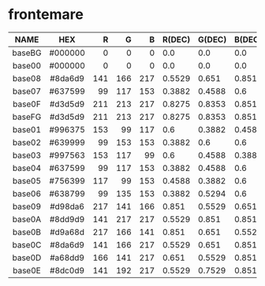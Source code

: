 # frontemare

|  NAME  |   HEX   |  R  |  G  |  B  | R(DEC) | G(DEC) | B(DEC) |  H  |  S  |  V  |
|:------:|:-------:|----:|----:|----:|:-------|:-------|:-------|----:|----:|----:|
| baseBG | #000000 |   0 |   0 |   0 | 0.0    | 0.0    | 0.0    |   0 |   0 |   0 |
| base00 | #000000 |   0 |   0 |   0 | 0.0    | 0.0    | 0.0    |   0 |   0 |   0 |
| base08 | #8da6d9 | 141 | 166 | 217 | 0.5529 | 0.651  | 0.851  | 220 |  35 |  85 |
| base07 | #637599 |  99 | 117 | 153 | 0.3882 | 0.4588 | 0.6    | 220 |  35 |  60 |
| base0F | #d3d5d9 | 211 | 213 | 217 | 0.8275 | 0.8353 | 0.851  | 220 |   3 |  85 |
| baseFG | #d3d5d9 | 211 | 213 | 217 | 0.8275 | 0.8353 | 0.851  | 220 |   3 |  85 |
| base01 | #996375 | 153 |  99 | 117 | 0.6    | 0.3882 | 0.4588 | 340 |  35 |  60 |
| base02 | #639999 |  99 | 153 | 153 | 0.3882 | 0.6    | 0.6    | 180 |  35 |  60 |
| base03 | #997563 | 153 | 117 |  99 | 0.6    | 0.4588 | 0.3882 |  20 |  35 |  60 |
| base04 | #637599 |  99 | 117 | 153 | 0.3882 | 0.4588 | 0.6    | 220 |  35 |  60 |
| base05 | #756399 | 117 |  99 | 153 | 0.4588 | 0.3882 | 0.6    | 260 |  35 |  60 |
| base06 | #638799 |  99 | 135 | 153 | 0.3882 | 0.5294 | 0.6    | 200 |  35 |  60 |
| base09 | #d98da6 | 217 | 141 | 166 | 0.851  | 0.5529 | 0.651  | 340 |  35 |  85 |
| base0A | #8dd9d9 | 141 | 217 | 217 | 0.5529 | 0.851  | 0.851  | 180 |  35 |  85 |
| base0B | #d9a68d | 217 | 166 | 141 | 0.851  | 0.651  | 0.5529 |  20 |  35 |  85 |
| base0C | #8da6d9 | 141 | 166 | 217 | 0.5529 | 0.651  | 0.851  | 220 |  35 |  85 |
| base0D | #a68dd9 | 166 | 141 | 217 | 0.651  | 0.5529 | 0.851  | 260 |  35 |  85 |
| base0E | #8dc0d9 | 141 | 192 | 217 | 0.5529 | 0.7529 | 0.851  | 200 |  35 |  85 |
